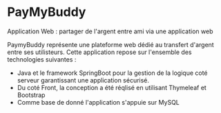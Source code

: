 # PayMyBuddy
Application Web : partager de l'argent entre ami via une application web

PaymyBuddy représente une plateforme web dédié au transfert d'argent entre ses utilisteurs.
Cette application repose sur l'ensemble des technologies suivantes : 

- Java et le framework SpringBoot pour la gestion de la logique coté serveur garantissant une application sécurisé.
- Du coté Front, la conception a été réqlisé en utilisant Thymeleaf et Bootstrap
- Comme base de donné l'application s'appuie sur MySQL
   
